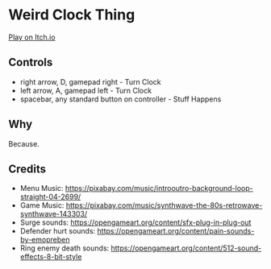 # Weird Clock Thing

[Play on Itch.io](https://deplicator.itch.io/weird-clock-thing)

## Controls

- right arrow, D, gamepad right - Turn Clock
- left arrow, A, gamepad left - Turn Clock
- spacebar, any standard button on controller - Stuff Happens

## Why

Because.

## Credits

- Menu Music: https://pixabay.com/music/introoutro-background-loop-straight-04-2699/
- Game Music: https://pixabay.com/music/synthwave-the-80s-retrowave-synthwave-143303/
- Surge sounds: https://opengameart.org/content/sfx-plug-in-plug-out
- Defender hurt sounds: https://opengameart.org/content/pain-sounds-by-emopreben
- Ring enemy death sounds: https://opengameart.org/content/512-sound-effects-8-bit-style​
